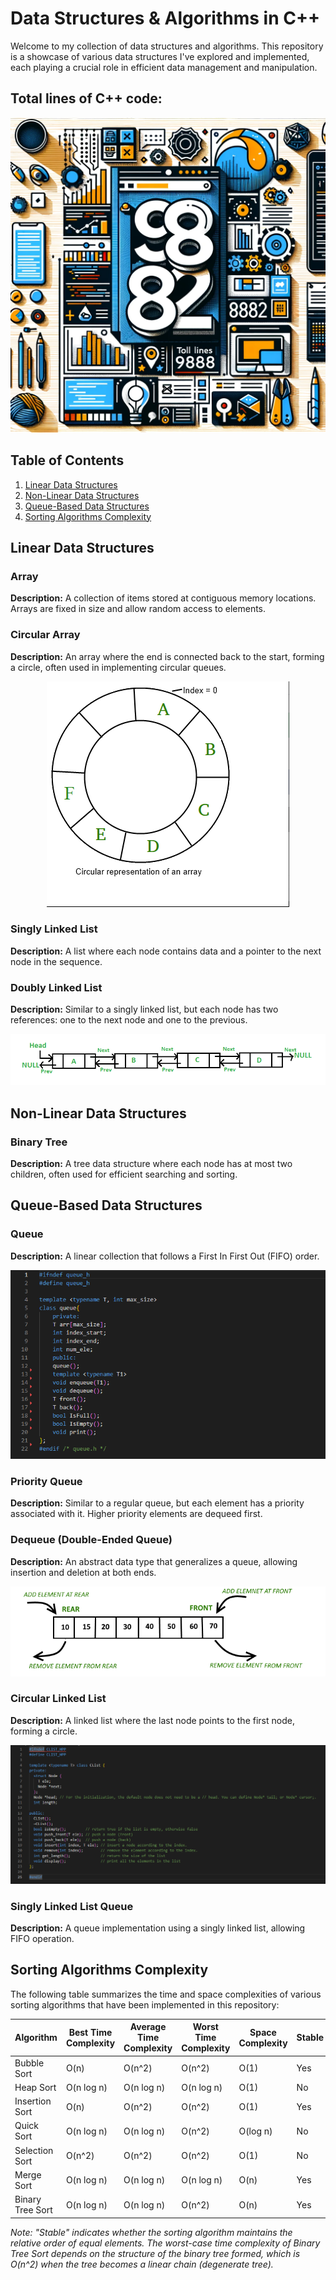 <h1> Data Structures & Algorithms in C++</h1>

Welcome to my collection of data structures and algorithms. This repository is a showcase of various data structures I've explored and implemented, each playing a crucial role in efficient data management and manipulation.

<h2>Total lines of C++ code:</h2>
<p align="center">
  <img src="visuals/number-cpp.png" alt="9,882 lines of C++ code (excluding header files), image generated by DALL-E" />
</p>

<h2>Table of Contents</h2>
<ol>
    <li><a href="#linear-data-structures">Linear Data Structures</a></li>
    <li><a href="#non-linear-data-structures">Non-Linear Data Structures</a></li>
    <li><a href="#queue-based-data-structures">Queue-Based Data Structures</a></li>
    <li><a href="#sorting-algorithms-complexity">Sorting Algorithms Complexity</a></li>
</ol>

<h2 id="linear-data-structures">Linear Data Structures</h2>

<h3>Array</h3>
<p><strong>Description:</strong> A collection of items stored at contiguous memory locations. Arrays are fixed in size and allow random access to elements.</p>

<h3>Circular Array</h3>
<p><strong>Description:</strong> An array where the end is connected back to the start, forming a circle, often used in implementing circular queues.</p>
<p align="center">
  <img src="visuals/circular-array.png" alt="Circular Array" />
</p>

<h3>Singly Linked List</h3>
<p><strong>Description:</strong> A list where each node contains data and a pointer to the next node in the sequence.</p>

<h3>Doubly Linked List</h3>
<p><strong>Description:</strong> Similar to a singly linked list, but each node has two references: one to the next node and one to the previous.</p>
<img src="visuals/doubly-linked-list.png" alt="Doubly Linked List" />

<h2 id="non-linear-data-structures">Non-Linear Data Structures</h2>

<h3>Binary Tree</h3>
<p><strong>Description:</strong> A tree data structure where each node has at most two children, often used for efficient searching and sorting.</p>

<h2 id="queue-based-data-structures">Queue-Based Data Structures</h2>

<h3>Queue</h3>
<p><strong>Description:</strong> A linear collection that follows a First In First Out (FIFO) order.</p>

<img src="visuals/queue.png" alt="Queue" />

<h3>Priority Queue</h3>
<p><strong>Description:</strong> Similar to a regular queue, but each element has a priority associated with it. Higher priority elements are dequeed first.</p>

<h3>Dequeue (Double-Ended Queue)</h3>
<p><strong>Description:</strong> An abstract data type that generalizes a queue, allowing insertion and deletion at both ends.</p>
<img src="visuals/dequeue.png" alt="Dequeue" />

<h3>Circular Linked List</h3>
<p><strong>Description:</strong> A linked list where the last node points to the first node, forming a circle.</p>
<img src="visuals/circ-list.png" alt="Circular Linked List" />

<h3>Singly Linked List Queue</h3>
<p><strong>Description:</strong> A queue implementation using a singly linked list, allowing FIFO operation.</p>

<h2>Sorting Algorithms Complexity</h2>

The following table summarizes the time and space complexities of various sorting algorithms that have been implemented in this repository:

| Algorithm        | Best Time Complexity | Average Time Complexity | Worst Time Complexity | Space Complexity | Stable |
|------------------|----------------------|-------------------------|-----------------------|------------------|--------|
| Bubble Sort      | O(n)                 | O(n^2)                  | O(n^2)                | O(1)             | Yes    |
| Heap Sort        | O(n log n)           | O(n log n)              | O(n log n)            | O(1)             | No     |
| Insertion Sort   | O(n)                 | O(n^2)                  | O(n^2)                | O(1)             | Yes    |
| Quick Sort       | O(n log n)           | O(n log n)              | O(n^2)                | O(log n)         | No     |
| Selection Sort   | O(n^2)               | O(n^2)                  | O(n^2)                | O(1)             | No     |
| Merge Sort       | O(n log n)           | O(n log n)              | O(n log n)            | O(n)             | Yes    |
| Binary Tree Sort | O(n log n)           | O(n log n)              | O(n^2)                | O(n)             | Yes    |

*Note: "Stable" indicates whether the sorting algorithm maintains the relative order of equal elements. The worst-case time complexity of Binary Tree Sort depends on the structure of the binary tree formed, which is O(n^2) when the tree becomes a linear chain (degenerate tree).* 